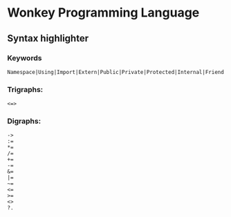# Wonkey Programming Language

## Syntax highlighter

### Keywords

```wonkey
Namespace|Using|Import|Extern|Public|Private|Protected|Internal|Friend|Void|Bool|Byte|UByte|Short|UShort|Int|UInt|Long|ULong|Float|Double|String|Array|Object|Continue|Exit|New|Self|Super|Eachin|True|False|Null|Where|Alias|Const|Local|Global|Field|Method|Function|Property|Getter|Setter|Operator|Lambda|Enum|Class|Interface|Struct|Extends|Implements|Virtual|Override|Abstract|Final|Inline|Var|Varptr|Ptr|Not|Mod|And|Or|Shl|Shr|End|If|Then|Else|Elseif|Endif|While|Wend|Repeat|Until|Forever|For|To|Step|Next|Select|Case|Default|Try|Catch|Throw|Throwable|Variant|CString|WString|TypeInfo|Typeof|Return|Print|Static|Cast|Extension|Protocol|Finalize|Delete
```

### Trigraphs:
```
<=>
```

### Digraphs:

```
->
:=
*=
/=
+=
-=
&=
|=
~=
<=
>=
<>
?.
```